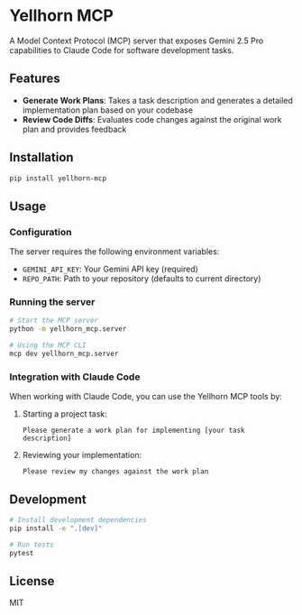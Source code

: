 # Yellhorn MCP

A Model Context Protocol (MCP) server that exposes Gemini 2.5 Pro capabilities to Claude Code for software development tasks.

## Features

- **Generate Work Plans**: Takes a task description and generates a detailed implementation plan based on your codebase
- **Review Code Diffs**: Evaluates code changes against the original work plan and provides feedback

## Installation

```bash
pip install yellhorn-mcp
```

## Usage

### Configuration

The server requires the following environment variables:

- `GEMINI_API_KEY`: Your Gemini API key (required)
- `REPO_PATH`: Path to your repository (defaults to current directory)

### Running the server

```bash
# Start the MCP server
python -m yellhorn_mcp.server

# Using the MCP CLI
mcp dev yellhorn_mcp.server
```

### Integration with Claude Code

When working with Claude Code, you can use the Yellhorn MCP tools by:

1. Starting a project task:
   ```
   Please generate a work plan for implementing [your task description]
   ```

2. Reviewing your implementation:
   ```
   Please review my changes against the work plan
   ```

## Development

```bash
# Install development dependencies
pip install -e ".[dev]"

# Run tests
pytest
```

## License

MIT